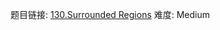 题目链接: [130.Surrounded Regions][1]
难度: Medium

[1]: https://leetcode.com/problems/surrounded-regions/
